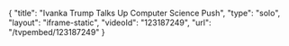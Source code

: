 {
    "title": "Ivanka Trump Talks Up Computer Science Push",
    "type": "solo",
    "layout": "iframe-static",
    "videoId": "123187249",
    "url": "\/tvpembed\/123187249"
}